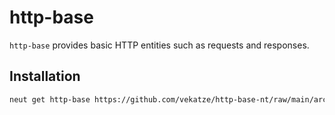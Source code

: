 # http-base

`http-base` provides basic HTTP entities such as requests and responses.

## Installation

```sh
neut get http-base https://github.com/vekatze/http-base-nt/raw/main/archive/0-1-13.tar.zst
```
